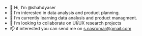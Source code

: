 - 👋 Hi, I’m @shahdyaser
- 👀 I’m interested in data analysis and product planning. 
- 🌱 I’m currently learning data analysis and product managment. 
- 💞️ I’m looking to collaborate on UI/UX research projects 
- 📫 if interested you can send me on s.nasromar@gmail.com

<!---
shahdyaser/shahdyaser is a ✨ special ✨ repository because its `README.md` (this file) appears on your GitHub profile.
You can click the Preview link to take a look at your changes.
--->
